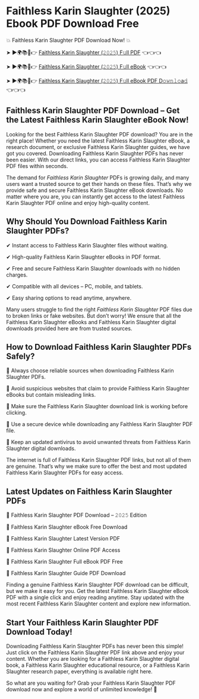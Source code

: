 # Faithless Karin Slaughter (2025) Ebook PDF Download Free

💥 Faithless Karin Slaughter PDF Download Now! 💥

➤ ►🌍📚📱👉 [Faithless Karin Slaughter (𝟸𝟶𝟸𝟻) F𝚞ll PDF](https://getpdf.xyz/faithless-karin-slaughter) 👈👈👈


➤ ►🌍📚📱👉 [Faithless Karin Slaughter (𝟸𝟶𝟸𝟻) F𝚞ll eBook](https://getpdf.xyz/faithless-karin-slaughter) 👈👈👈


➤ ►🌍📚📱👉 [Faithless Karin Slaughter (𝟸𝟶𝟸𝟻) F𝚞ll eBook PDF D𝚘𝚠𝚗𝚕𝚘a𝚍](https://getpdf.xyz/faithless-karin-slaughter) 👈👈👈


## Faithless Karin Slaughter PDF Download – Get the Latest Faithless Karin Slaughter eBook Now!

Looking for the best Faithless Karin Slaughter PDF download? You are in the right place! Whether you need the latest Faithless Karin Slaughter eBook, a research document, or exclusive Faithless Karin Slaughter guides, we have got you covered. Downloading Faithless Karin Slaughter PDFs has never been easier. With our direct links, you can access Faithless Karin Slaughter PDF files within seconds.

The demand for *Faithless Karin Slaughter* PDFs is growing daily, and many users want a trusted source to get their hands on these files. That’s why we provide safe and secure Faithless Karin Slaughter eBook downloads. No matter where you are, you can instantly get access to the latest Faithless Karin Slaughter PDF online and enjoy high-quality content.

## Why Should You Download Faithless Karin Slaughter PDFs?

✔ Instant access to Faithless Karin Slaughter files without waiting.

✔ High-quality Faithless Karin Slaughter eBooks in PDF format.

✔ Free and secure Faithless Karin Slaughter downloads with no hidden charges.

✔ Compatible with all devices – PC, mobile, and tablets.

✔ Easy sharing options to read anytime, anywhere.

Many users struggle to find the right *Faithless Karin Slaughter* PDF files due to broken links or fake websites. But don’t worry! We ensure that all the Faithless Karin Slaughter eBooks and Faithless Karin Slaughter digital downloads provided here are from trusted sources.

## How to Download Faithless Karin Slaughter PDFs Safely?

📌 Always choose reliable sources when downloading Faithless Karin Slaughter PDFs.

📌 Avoid suspicious websites that claim to provide Faithless Karin Slaughter eBooks but contain misleading links.

📌 Make sure the Faithless Karin Slaughter download link is working before clicking.

📌 Use a secure device while downloading any Faithless Karin Slaughter PDF file.

📌 Keep an updated antivirus to avoid unwanted threats from Faithless Karin Slaughter digital downloads.

The internet is full of Faithless Karin Slaughter PDF links, but not all of them are genuine. That’s why we make sure to offer the best and most updated Faithless Karin Slaughter PDFs for easy access.

## Latest Updates on Faithless Karin Slaughter PDFs

🔹 Faithless Karin Slaughter PDF Download – 𝟸𝟶𝟸𝟻 Edition

🔹 Faithless Karin Slaughter eBook Free Download

🔹 Faithless Karin Slaughter Latest Version PDF

🔹 Faithless Karin Slaughter Online PDF Access

🔹 Faithless Karin Slaughter Full eBook PDF Free

🔹 Faithless Karin Slaughter Guide PDF Download

Finding a genuine Faithless Karin Slaughter PDF download can be difficult, but we make it easy for you. Get the latest Faithless Karin Slaughter eBook PDF with a single click and enjoy reading anytime. Stay updated with the most recent Faithless Karin Slaughter content and explore new information.

## Start Your Faithless Karin Slaughter PDF Download Today!

Downloading Faithless Karin Slaughter PDFs has never been this simple! Just click on the Faithless Karin Slaughter PDF link above and enjoy your content. Whether you are looking for a Faithless Karin Slaughter digital book, a Faithless Karin Slaughter educational resource, or a Faithless Karin Slaughter research paper, everything is available right here.

So what are you waiting for? Grab your Faithless Karin Slaughter PDF download now and explore a world of unlimited knowledge! 🚀